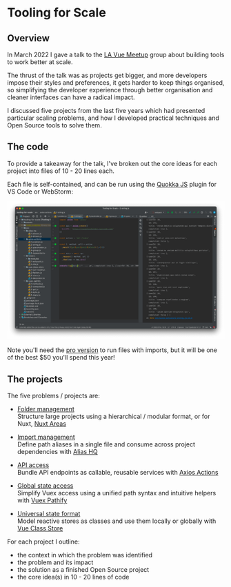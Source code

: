 # Tooling for Scale

## Overview

In March 2022 I gave a talk to the [LA Vue Meetup](https://www.meetup.com/VuejsLA/) group about building tools to work better at scale.

The thrust of the talk was as projects get bigger, and more developers impose their styles and preferences, it gets harder to keep things organised, so simplifying the developer experience through better organisation and cleaner interfaces can have a radical impact.

I discussed five projects from the last five years which had presented particular scaling problems, and how I developed practical techniques and Open Source tools to solve them.

## The code

To provide a takeaway for the talk, I've broken out the core ideas for each project into files of 10 - 20 lines each.

Each file is self-contained, and can be run using the [Quokka JS](https://quokkajs.com/) plugin for VS Code or WebStorm:

![image](./assets/quokka.png)

Note you'll need the [pro version](https://quokkajs.com/pro/) to run files with imports, but it will be one of the best $50 you'll spend this year!

## The projects

The five problems / projects are:

- [Folder management](./src/folders)<br>
  Structure large projects using a hierarchical / modular format, or for Nuxt, [Nuxt Areas](https://davestewart.co.uk/projects/open-source/nuxt-areas/)

- [Import management](./src/alias-hq)<br>
  Define path aliases in a single file and consume across project dependencies with [Alias HQ](https://davestewart.co.uk/projects/open-source/alias-hq/)

- [API access](./src/axios-actions)<br>
  Bundle API endpoints as callable, reusable services with [Axios Actions](https://davestewart.co.uk/projects/open-source/axios-actions/)

- [Global state access](./src/vuex-pathify)<br>
  Simplify Vuex access using a unified path syntax and intuitive helpers with [Vuex Pathify](https://davestewart.co.uk/projects/open-source/vuex-pathify/)

- [Universal state format](./src/vue-class-store)<br>
  Model reactive stores as classes and use them locally or globally with [Vue Class Store](https://davestewart.co.uk/projects/open-source/vue-class-store/)

For each project I outline:

- the context in which the problem was identified
- the problem and its impact
- the solution as a finished Open Source project
- the core idea(s) in 10 - 20 lines of code
